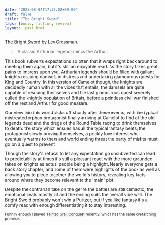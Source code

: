 ```yaml
---
date: "2025-08-04T17:29:02+09:00"
draft: false
title: "The Bright Sword"
tags: [books, fiction, review]
layout: _post.html
---
```


[The Bright Sword](https://www.goodreads.com/book/show/201750794-the-bright-sword) by Lev Grossman.

> A classic Arthurian legend; minus the Arthur.

This book subverts expectations so often that it wraps right back around to meeting them again, but it's still an enjoyable read. As the story takes great pains to impress upon you, Arthurian legends should be filled with gallant knights rescuing damsels in distress and undertaking glamourous quests for King and Country. In this version of Camelot though, the knights are decidedly human with all the vices that entails, the damsels are quite capable of rescuing themselves and the last glamourous quest severely culled the knightly population of Britain, before a pointless civil war finished off the rest and Arthur for good measure.

Our view into this world kicks off shortly after these events, with the typical mistreated orphan protagonist finally arriving at Camelot to find all the old legends dead and the dregs of the Round Table racing to drink themselves to death. the story which ensues has all the typical fantasy beats; the protagonist slowly proving themselves, a prickly love interest who eventually warms to them and world ending threat the party of misfits must go on a quest to prevent.

Though the story's refusal to let any expectation go unsubverted can lead to predictability at times it's still a pleasant read, with the more grounded takes on knights as actual people being a highlight. Nearly everyone gets a back story chapter, and some of them were highlights of the book as well as allowing you to piece together the world's history, revealing key facts around where they become relevant to the 'main' plot.

Despite the contrarian take on the genre the battles are still climactic, the emotional beats mostly hit and the ending suits the overall vibe well. The Bright Sword probably won't win a Pulitzer, but if you like fantasy it's a comfy read with enough differentiating it to stay interesting.

<small>Funnily enough I played [Tainted Grail Conquest](/games/reviews/tainted_grail_conquest) recently, which has the same overarching premise.</small>
